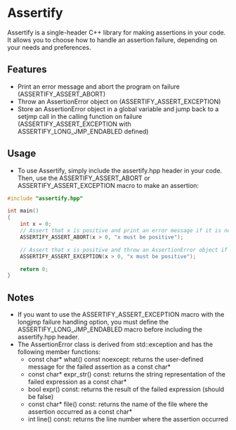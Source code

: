 # Assertify
Assertify is a single-header C++ library for making assertions in your code. It allows you to choose how to handle an assertion failure, depending on your needs and preferences.

## Features
- Print an error message and abort the program on failure  (ASSERTIFY_ASSERT_ABORT)
- Throw an AssertionError object on  (ASSERTIFY_ASSERT_EXCEPTION)
- Store an AssertionError object in a global variable and jump back to a setjmp call in the calling function on failure (ASSERTIFY_ASSERT_EXCEPTION with ASSERTIFY_LONG_JMP_ENDABLED defined)

## Usage
 - To use Assertify, simply include the assertify.hpp header in your code. Then, use the ASSERTIFY_ASSERT_ABORT or ASSERTIFY_ASSERT_EXCEPTION macro to make an assertion: 

```cpp
#include "assertify.hpp"

int main()
{
    int x = 0;
    // Assert that x is positive and print an error message if it is not
    ASSERTIFY_ASSERT_ABORT(x > 0, "x must be positive");

    // Assert that x is positive and throw an AssertionError object if it is not
    ASSERTIFY_ASSERT_EXCEPTION(x > 0, "x must be positive");

    return 0;
}
```

## Notes
 - If you want to use the ASSERTIFY_ASSERT_EXCEPTION macro with the longjmp failure handling option, you must define the ASSERTIFY_LONG_JMP_ENDABLED macro before including the assertify.hpp header.
 - The AssertionError class is derived from std::exception and has the following member functions:
    -  const char* what() const noexcept: returns the user-defined message for the failed assertion as a const char*
    -  const char* expr_str() const: returns the string representation of the failed expression as a const char*
    -  bool expr() const: returns the result of the failed expression (should be false)
    -  const char* file() const: returns the name of the file where the assertion occurred as a const char*
    -  int line() const: returns the line number where the assertion occurred
